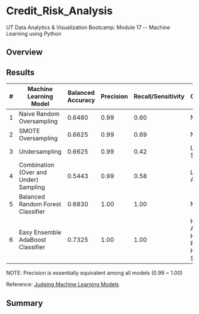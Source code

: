 # Credit_Risk_Analysis
UT Data Analytics &amp; Visualization Bootcamp:  Module 17 -- Machine Learning using Python

## Overview

## Results
<!-- There is a bulleted list that describes the balanced accuracy score and the precision and recall scores of all six machine learning models -->


|  #  | Machine Learning Model | Balanced Accuracy | Precision | Recall/Sensitivity | Observations |
| --- | ---------------------- | ----------------- | --------- | ------------------ | -------- |
| 1 | Naive Random Oversampling | 0.6480 | 0.99 | 0.60 | N/A |
| 2 | SMOTE Oversampling | 0.6625 | 0.99 | 0.69 | N/A |
| 3 | Undersampling | 0.6625 | 0.99 | 0.42 | Lowest Sensitivity |
| 4 | Combination (Over and Under) Sampling | 0.5443 | 0.99 | 0.58 | Lowest Accuracy |
| 5 | Balanced Random Forest Classifier | 0.6830 | 1.00 | 1.00 | N/A |
| 6 | Easy Ensemble AdaBoost Classifier | 0.7325 | 1.00 | 1.00 | Highest Accuracy / Highest Precision / Highest Sensivity |
NOTE: Precision is essentially equivalent among all models (0.99 ~ 1.00)
 
Reference:  [Judging Machine Learning Models](https://www.jeremyjordan.me/evaluating-a-machine-learning-model/#:~:text=The%20three%20main%20metrics%20used,the%20number%20of%20total%20predictions.)




## Summary
<!--There is a recommendation on which model to use, or there is no recommendation with a justification-->
